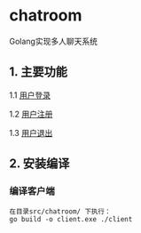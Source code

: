 # chatroom
Golang实现多人聊天系统

## 1. 主要功能

 1.1 [用户登录](login.md)

 1.2 [用户注册](register.md)

 1.3 [用户退出](exit.md)

## 2. 安装编译
### 编译客户端
    在目录src/chatroom/ 下执行：
    go build -o client.exe ./client 
